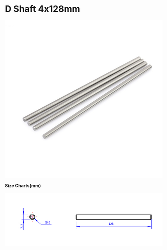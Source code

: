 # D Shaft 4x128mm

![](../../../../.gitbook/assets/0%20%2845%29.jpeg)

**Size Charts\(mm\)**

![](../../../../.gitbook/assets/1%20%2818%29.jpeg)

